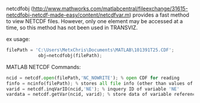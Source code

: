 netcdfobj (http://www.mathworks.com/matlabcentral/fileexchange/31615-netcdfobj-netcdf-made-easy/content/netcdfvar.m) 
provides a fast method to view NETCDF files.  However, only one element may be accessed at a time, so this method has 
not been used in TRANSVIZ.

ex usage: 	
```python
filePath = 'C:\Users\MetxChris\Documents\MATLAB\101391T25.CDF';
			obj=netcdfobj(filePath);
```
			
MATLAB NETCDF Commands:
```python
ncid = netcdf.open(filePath,'NC_NOWRITE'); % open CDF for reading
finfo = ncinfo(filePath); % stores all file info (other than values of each variable)
varid = netcdf.inqVarID(ncid,'NE'); % inquery ID of variable 'NE'
vardata = netcdf.getVar(ncid, varid); % store data of variable referenced by varid
```